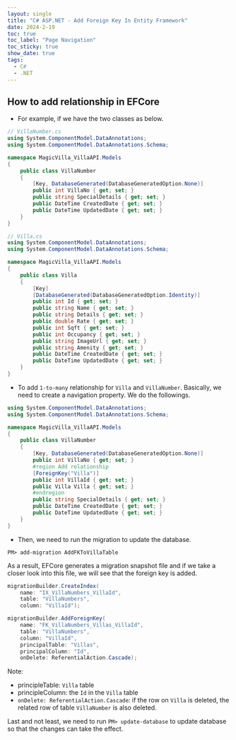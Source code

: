 ```yaml
---
layout: single
title: "C# ASP.NET - Add Foreign Key In Entity Framework"
date: 2024-2-19
toc: true
toc_label: "Page Navigation"
toc_sticky: true
show_date: true
tags:
  - C#
  - .NET
---
```


## How to add relationship in EFCore

- For example, if we have the two classes as below.

```csharp
// VillaNumber.cs
using System.ComponentModel.DataAnnotations;
using System.ComponentModel.DataAnnotations.Schema;

namespace MagicVilla_VillaAPI.Models
{
    public class VillaNumber
    {
        [Key, DatabaseGenerated(DatabaseGeneratedOption.None)]
        public int VillaNo { get; set; }
        public string SpecialDetails { get; set; }
        public DateTime CreatedDate { get; set; }
        public DateTime UpdatedDate { get; set; }
    }
}
```

```csharp
// Villa.cs
using System.ComponentModel.DataAnnotations;
using System.ComponentModel.DataAnnotations.Schema;

namespace MagicVilla_VillaAPI.Models
{
    public class Villa
    {
        [Key]
        [DatabaseGenerated(DatabaseGeneratedOption.Identity)]
        public int Id { get; set; }
        public string Name { get; set; }
        public string Details { get; set; }
        public double Rate { get; set; }
        public int Sqft { get; set; }
        public int Occupancy { get; set; }
        public string ImageUrl { get; set; }
        public string Amenity { get; set; }
        public DateTime CreatedDate { get; set; }
        public DateTime UpdatedDate { get; set; }
    }
}
```

- To add `1-to-many` relationship for `Villa` and `VillaNumber`. Basically, we need to create a navigation property. We do the followings.

```csharp
using System.ComponentModel.DataAnnotations;
using System.ComponentModel.DataAnnotations.Schema;

namespace MagicVilla_VillaAPI.Models
{
    public class VillaNumber
    {
        [Key, DatabaseGenerated(DatabaseGeneratedOption.None)]
        public int VillaNo { get; set; }
        #region Add relationship
        [ForeignKey("Villa")]
        public int VillaId { get; set; }
        public Villa Villa { get; set; }
        #endregion
        public string SpecialDetails { get; set; }
        public DateTime CreatedDate { get; set; }
        public DateTime UpdatedDate { get; set; }
    }
}
```

- Then, we need to run the migration to update the database.

```shell
PM> add-migration AddFKToVillaTable
```

As a result, EFCore generates a migration snapshot file and if we take a closer look into this file, we will see that the foreign key is added.

```csharp
migrationBuilder.CreateIndex(
    name: "IX_VillaNumbers_VillaId",
    table: "VillaNumbers",
    column: "VillaId");

migrationBuilder.AddForeignKey(
    name: "FK_VillaNumbers_Villas_VillaId",
    table: "VillaNumbers",
    column: "VillaId",
    principalTable: "Villas",
    principalColumn: "Id",
    onDelete: ReferentialAction.Cascade);
```

Note:

- principleTable: `Villa` table
- principleColumn: the `Id` in the `Villa` table
- `onDelete: ReferentialAction.Cascade`: if the row on `Villa` is deleted, the related row of table `VillaNumber` is also deleted.

Last and not least, we need to run `PM> update-database` to update database so that the changes can take the effect.
